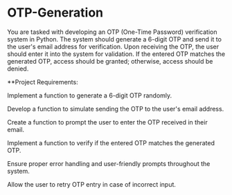 # OTP-Generation

You are tasked with developing an OTP (One-Time Password) verification system in Python. The system should generate a 6-digit OTP and send it to the user's email address for verification. Upon receiving the OTP, the user should enter it into the system for validation. If the entered OTP matches the generated OTP, access should be granted; otherwise, access should be denied.<br>

**Project Requirements:<br>

Implement a function to generate a 6-digit OTP randomly.<br>

Develop a function to simulate sending the OTP to the user's email address.<br>

Create a function to prompt the user to enter the OTP received in their email.<br>

Implement a function to verify if the entered OTP matches the generated OTP.<br>

Ensure proper error handling and user-friendly prompts throughout the system.<br>

Allow the user to retry OTP entry in case of incorrect input.<br>
